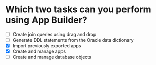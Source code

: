 # Which two tasks can you perform using App Builder?

- [ ] Create join queries using drag and drop
- [ ] Generate DDL statements from the Oracle data dictionary
- [x] Import previously exported apps
- [x] Create and manage apps
- [ ] Create and manage database objects